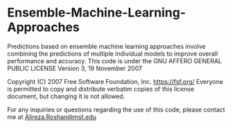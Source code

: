 # Ensemble-Machine-Learning-Approaches
Predictions based on ensemble machine learning approaches involve combining the predictions of multiple individual models to improve overall performance and accuracy.
This code is under the  GNU AFFERO GENERAL PUBLIC LICENSE
                Version 3, 19 November 2007

 Copyright (C) 2007 Free Software Foundation, Inc. <https://fsf.org/>
 Everyone is permitted to copy and distribute verbatim copies
 of this license document, but changing it is not allowed.

For any inquiries or questions regarding the use of this code, please contact me at Alireza.Roshan@mst.edu


